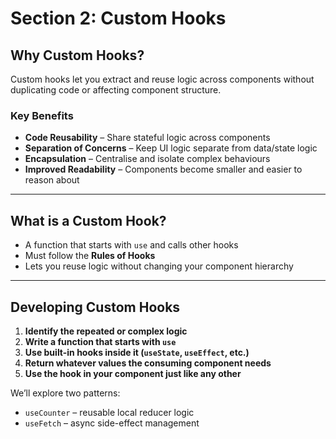 # Section 2: Custom Hooks

## Why Custom Hooks?

Custom hooks let you extract and reuse logic across components without duplicating code or affecting component structure.

### Key Benefits
- **Code Reusability** – Share stateful logic across components
- **Separation of Concerns** – Keep UI logic separate from data/state logic
- **Encapsulation** – Centralise and isolate complex behaviours
- **Improved Readability** – Components become smaller and easier to reason about

---

## What is a Custom Hook?

- A function that starts with `use` and calls other hooks
- Must follow the **Rules of Hooks**
- Lets you reuse logic without changing your component hierarchy

---

## Developing Custom Hooks

1. **Identify the repeated or complex logic**  
2. **Write a function that starts with `use`**
3. **Use built-in hooks inside it (`useState`, `useEffect`, etc.)**
4. **Return whatever values the consuming component needs**
5. **Use the hook in your component just like any other**

We’ll explore two patterns:
- `useCounter` – reusable local reducer logic
- `useFetch` – async side-effect management
